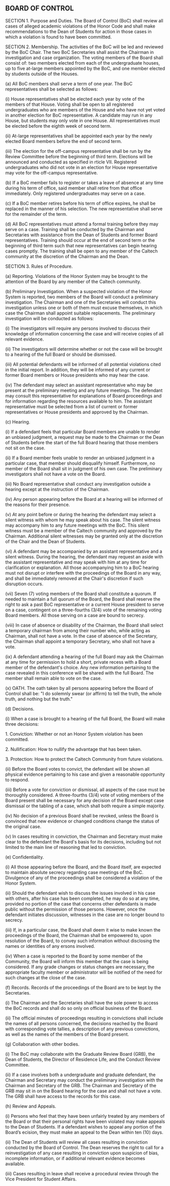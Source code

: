 BOARD OF CONTROL
----------------

SECTION 1. Purpose and Duties. The Board of Control (BoC) shall review all cases of alleged academic violations of the Honor Code and shall make recommendations to the Dean of Students for action in those cases in which a violation is found to have been committed.

SECTION 2. Membership. The activities of the BoC will be led and reviewed by the BoC Chair. The two BoC Secretaries shall assist the Chairman in investigation and case organization. The voting members of the Board shall consist of: two members elected from each of the undergraduate houses, up to five at-large members appointed by the BoC, and one member elected by students outside of the Houses.

(a) All BoC members shall serve a term of one year. The BoC representatives shall be selected as follows:

(i) House representatives shall be elected each year by vote of the members of that House. Voting shall be open to all registered undergraduates who are members of the House and who have not yet voted in another election for BoC representative. A candidate may run in any House, but students may only vote in one House. All representatives must be elected before the eighth week of second term.

(ii) At-large representatives shall be appointed each year by the newly elected Board members before the end of second term.

(iii) The election for the off-campus representative shall be run by the Review Committee before the beginning of third term. Elections will be announced and conducted as specified in rticle VII. Registered undergraduates who did not vote in an election for House representative may vote for the off-campus representative.

(b) If a BoC member fails to register or takes a leave of absence at any time during his term of office, said member shall retire from that office immediately. Only registered undergraduates may serve on a case.

(c) If a BoC member retires before his term of office expires, he shall be replaced in the manner of his selection. The new representative shall serve for the remainder of the term.

(d) All BoC representatives must attend a formal training before they may serve on a case. Training shall be conducted by the Chairman and Secretaries with assistance from the Dean of Students and former Board representatives. Training should occur at the end of second term or the beginning of third term such that new representatives can begin hearing cases promptly. The training shall be open to any member of the Caltech community at the discretion of the Chairman and the Dean.

SECTION 3. Rules of Procedure.

(a) Reporting. Violations of the Honor System may be brought to the attention of the Board by any member of the Caltech community.

(b) Preliminary Investigation. When a suspected violation of the Honor System is reported, two members of the Board will conduct a preliminary investigation. The Chairman and one of the Secretaries will conduct this investigation unless one or both of them must excuse themselves, in which case the Chairman shall appoint suitable replacements. The preliminary investigation will be conducted as follows:

(i) The investigators will require any persons involved to discuss their knowledge of information concerning the case and will receive copies of all relevant evidence.

(ii) The investigators will determine whether or not the case will be brought to a hearing of the full Board or should be dismissed.

(iii) All potential defendants will be informed of all potential violations cited in the initial report. In addition, they will be informed of any current or former Board members or House presidents who may hear the case.

(iv) The defendant may select an assistant representative who may be present at the preliminary meeting and any future meetings. The defendant may consult this representative for explanations of Board proceedings and for information regarding the resources available to him. The assistant representative must be selected from a list of current or former representatives or House presidents and approved by the Chairman.

(c) Hearing.

(i) If a defendant feels that particular Board members are unable to render an unbiased judgment, a request may be made to the Chairman or the Dean of Students before the start of the full Board hearing that those members not sit on the case.

(ii) If a Board member feels unable to render an unbiased judgment in a particular case, that member should disqualify himself. Furthermore, no member of the Board shall sit in judgment of his own case. The preliminary investigators shall not have a vote on the Board.

(iii) No Board representative shall conduct any investigation outside a hearing except at the instruction of the Chairman.

(iv) Any person appearing before the Board at a hearing will be informed of the reasons for their presence.

(v) At any point before or during the hearing the defendant may select a silent witness with whom he may speak about his case. The silent witness may accompany him to any future meetings with the BoC. This silent witness must be a member of the Caltech community and approved by the Chairman. Additional silent witnesses may be granted only at the discretion of the Chair and the Dean of Students.

(vi) A defendant may be accompanied by an assistant representative and a silent witness. During the hearing, the defendant may request an aside with the assistant representative and may speak with him at any time for clarification or explanation. All those accompanying him to a BoC hearing must not disrupt or interfere with the proceedings of the Board in any way, and shall be immediately removed at the Chair's discretion if such disruption occurs.

(vii) Seven (7) voting members of the Board shall constitute a quorum. If needed to maintain a full quorum of the Board, the Board shall reserve the right to ask a past BoC representative or a current House president to serve on a case, contingent on a three-fourths (3/4) vote of the remaining voting Board members. All those serving on a case are bound to secrecy.

(viii) In case of absence or disability of the Chairman, the Board shall select a temporary chairman from among their number who, while acting as Chairman, shall not have a vote. In the case of absence of the Secretary, the Chairman shall appoint a temporary Secretary, who shall not have a vote.

(ix) A defendant attending a hearing of the full Board may ask the Chairman at any time for permission to hold a short, private recess with a Board member of the defendant's choice. Any new information pertaining to the case revealed in this conference will be shared with the full Board. The member shall remain able to vote on the case.

(x) OATH. The oath taken by all persons appearing before the Board of Control shall be: "I do solemnly swear (or affirm) to tell the truth, the whole truth, and nothing but the truth."

(d) Decisions.

(i) When a case is brought to a hearing of the full Board, the Board will make three decisions:

1\. Conviction: Whether or not an Honor System violation has been committed.

2\. Nullification: How to nullify the advantage that has been taken.

3\. Protection: How to protect the Caltech Community from future violations.

(ii) Before the Board votes to convict, the defendant will be shown all physical evidence pertaining to his case and given a reasonable opportunity to respond.

(iii) Before a vote for conviction or dismissal, all aspects of the case must be thoroughly considered. A three-fourths (3/4) vote of voting members of the Board present shall be necessary for any decision of the Board except case dismissal or the tabling of a case, which shall both require a simple majority.

(iv) No decision of a previous Board shall be revoked, unless the Board is convinced that new evidence or changed conditions change the status of the original case.

(v) In cases resulting in conviction, the Chairman and Secretary must make clear to the defendant the Board's basis for its decisions, including but not limited to the main line of reasoning that led to conviction.

(e) Confidentiality.

(i) All those appearing before the Board, and the Board itself, are expected to maintain absolute secrecy regarding case meetings of the BoC. Divulgence of any of the proceedings shall be considered a violation of the Honor System.

(ii) Should the defendant wish to discuss the issues involved in his case with others, after his case has been completed, he may do so at any time, provided no portion of the case that concerns other defendants is made public without the permission of those persons. However, once the defendant initiates discussion, witnesses in the case are no longer bound to secrecy.

(iii) If, in a particular case, the Board shall deem it wise to make known the proceedings of the Board, the Chairman shall be empowered to, upon resolution of the Board, to convey such information without disclosing the names or identities of any ersons involved.

(iv) When a case is reported to the Board by some member of the Community, the Board will inform this member that the case is being considered. If any grade changes or status changes are necessary, the appropriate faculty member or administrator will be notified of the need for such changes at the close of the case.

(f) Records. Records of the proceedings of the Board are to be kept by the Secretaries.

(i) The Chairman and the Secretaries shall have the sole power to access the BoC records and shall do so only on official business of the Board.

(ii) The official minutes of proceedings resulting in convictions shall include the names of all persons concerned, the decisions reached by the Board with corresponding vote tallies, a description of any previous convictions, as well as the names of the members of the Board present.

(g) Collaboration with other bodies.

(i) The BoC may collaborate with the Graduate Review Board (GRB), the Dean of Students, the Director of Residence Life, and the Conduct Review Committee.

(ii) If a case involves both a undergraduate and graduate defendant, the Chairman and Secretary may conduct the preliminary investigation with the Chairman and Secretary of the GRB. The Chairman and Secretary of the GRB may sit in on the Board hearing for the case and shall not have a vote. The GRB shall have access to the records for this case.

(h) Review and Appeals.

(i) Persons who feel that they have been unfairly treated by any members of the Board or that their personal rights have been violated may make appeals to the Dean of Students. If a defendant wishes to appeal any portion of the Board’s ecision, they must make an appeal to the Dean within ten (10) days.

(ii) The Dean of Students will review all cases resulting in conviction conducted by the Board of Control. The Dean reserves the right to call for a reinvestigation of any case resulting in conviction upon suspicion of bias, incomplete information, or if additional relevant evidence becomes available.

(iii) Cases resulting in leave shall receive a procedural review through the Vice President for Student Affairs.
